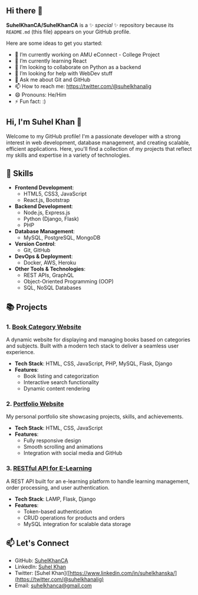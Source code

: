 ## Hi there 👋

**SuhelKhanCA/SuhelKhanCA** is a ✨ _special_ ✨ repository because its `README.md` (this file) appears on your GitHub profile.

Here are some ideas to get you started:

- 🔭 I’m currently working on AMU eConnect - College Project
- 🌱 I’m currently learning React
- 👯 I’m looking to collaborate on Python as a backend
- 🤔 I’m looking for help with WebDev stuff
- 💬 Ask me about Git and GitHub
- 📫 How to reach me: https://twitter.com/@suhelkhanalig
- 😄 Pronouns: He/Him
- ⚡ Fun fact: :)

## Hi, I'm Suhel Khan 👋

Welcome to my GitHub profile! I'm a passionate developer with a strong interest in web development, database management, and creating scalable, efficient applications. Here, you'll find a collection of my projects that reflect my skills and expertise in a variety of technologies.

## 🚀 Skills
- **Frontend Development**: 
  - HTML5, CSS3, JavaScript
  - React.js, Bootstrap
- **Backend Development**: 
  - Node.js, Express.js
  - Python (Django, Flask)
  - PHP
- **Database Management**:
  - MySQL, PostgreSQL, MongoDB
- **Version Control**:
  - Git, GitHub
- **DevOps & Deployment**:
  - Docker, AWS, Heroku
- **Other Tools & Technologies**:
  - REST APIs, GraphQL
  - Object-Oriented Programming (OOP)
  - SQL, NoSQL Databases

## 📚 Projects

### 1. **[Book Category Website](https://github.com/SuhelKhanCA/BookCategoryWebsite)** 
A dynamic website for displaying and managing books based on categories and subjects. Built with a modern tech stack to deliver a seamless user experience.

- **Tech Stack**: HTML, CSS, JavaScript, PHP, MySQL, Flask, Django
- **Features**: 
  - Book listing and categorization
  - Interactive search functionality
  - Dynamic content rendering

### 2. **[Portfolio Website](https://github.com/SuhelKhanCA/Portfolio)**  
My personal portfolio site showcasing projects, skills, and achievements.

- **Tech Stack**: HTML, CSS, JavaScript
- **Features**:
  - Fully responsive design
  - Smooth scrolling and animations
  - Integration with social media and GitHub

### 3. **[RESTful API for E-Learning](https://github.com/SuhelKhanCA/)**
A REST API built for an e-learning platform to handle learning management, order processing, and user authentication.

- **Tech Stack**: LAMP, Flask, Django
- **Features**:
  - Token-based authentication
  - CRUD operations for products and orders
  - MySQL integration for scalable data storage

## 📫 Let's Connect
- GitHub: [SuhelKhanCA](https://github.com/SuhelKhanCA)
- LinkedIn: [Suhel Khan](https://www.linkedin.com/in/suhelkhanska/)
- Twitter: [Suhel Khan]([https://www.linkedin.com/in/suhelkhanska/](https://twitter.com/@suhelkhanalig)
- Email: suhelkhanca@gmail.com
